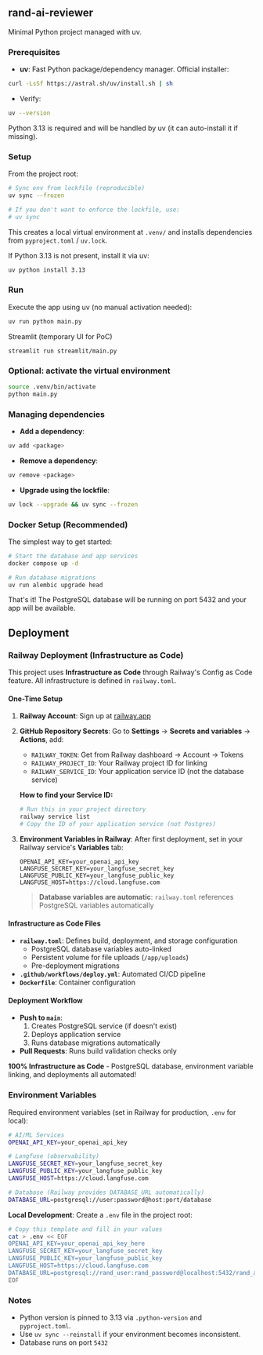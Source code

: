 ## rand-ai-reviewer

Minimal Python project managed with uv.

### Prerequisites

- **uv**: Fast Python package/dependency manager. Official installer:

```bash
curl -LsSf https://astral.sh/uv/install.sh | sh
```

- Verify:

```bash
uv --version
```

Python 3.13 is required and will be handled by uv (it can auto-install it if missing).

### Setup

From the project root:

```bash
# Sync env from lockfile (reproducible)
uv sync --frozen

# If you don't want to enforce the lockfile, use:
# uv sync
```

This creates a local virtual environment at `.venv/` and installs dependencies from `pyproject.toml` / `uv.lock`.

If Python 3.13 is not present, install it via uv:

```bash
uv python install 3.13
```

### Run

Execute the app using uv (no manual activation needed):

```bash
uv run python main.py
```

Streamlit (temporary UI for PoC)

```
streamlit run streamlit/main.py
```

### Optional: activate the virtual environment

```bash
source .venv/bin/activate
python main.py
```

### Managing dependencies

- **Add a dependency**:

```bash
uv add <package>
```

- **Remove a dependency**:

```bash
uv remove <package>
```

- **Upgrade using the lockfile**:

```bash
uv lock --upgrade && uv sync --frozen
```

### Docker Setup (Recommended)

The simplest way to get started:

```bash
# Start the database and app services
docker compose up -d

# Run database migrations
uv run alembic upgrade head
```

That's it! The PostgreSQL database will be running on port 5432 and your app will be available.

## Deployment

### Railway Deployment (Infrastructure as Code)

This project uses **Infrastructure as Code** through Railway's Config as Code feature. All infrastructure is defined in `railway.toml`.

#### One-Time Setup

1. **Railway Account**: Sign up at [railway.app](https://railway.app)

2. **GitHub Repository Secrets**:
   Go to **Settings** → **Secrets and variables** → **Actions**, add:
   - `RAILWAY_TOKEN`: Get from Railway dashboard → Account → Tokens
   - `RAILWAY_PROJECT_ID`: Your Railway project ID for linking
   - `RAILWAY_SERVICE_ID`: Your application service ID (not the database service)
     
   **How to find your Service ID:**
   ```bash
   # Run this in your project directory
   railway service list
   # Copy the ID of your application service (not Postgres)
   ```

3. **Environment Variables in Railway**:
   After first deployment, set in your Railway service's **Variables** tab:
   ```
   OPENAI_API_KEY=your_openai_api_key
   LANGFUSE_SECRET_KEY=your_langfuse_secret_key  
   LANGFUSE_PUBLIC_KEY=your_langfuse_public_key
   LANGFUSE_HOST=https://cloud.langfuse.com
   ```
   
   > **Database variables are automatic**: `railway.toml` references PostgreSQL variables automatically

#### Infrastructure as Code Files

- **`railway.toml`**: Defines build, deployment, and storage configuration
  - PostgreSQL database variables auto-linked
  - Persistent volume for file uploads (`/app/uploads`)
  - Pre-deployment migrations
- **`.github/workflows/deploy.yml`**: Automated CI/CD pipeline
- **`Dockerfile`**: Container configuration

#### Deployment Workflow

- **Push to `main`**: 
  1. Creates PostgreSQL service (if doesn't exist)
  2. Deploys application service
  3. Runs database migrations automatically
- **Pull Requests**: Runs build validation checks only  

**100% Infrastructure as Code** - PostgreSQL database, environment variable linking, and deployments all automated!

### Environment Variables

Required environment variables (set in Railway for production, `.env` for local):

```bash
# AI/ML Services
OPENAI_API_KEY=your_openai_api_key

# Langfuse (observability)
LANGFUSE_SECRET_KEY=your_langfuse_secret_key
LANGFUSE_PUBLIC_KEY=your_langfuse_public_key  
LANGFUSE_HOST=https://cloud.langfuse.com

# Database (Railway provides DATABASE_URL automatically)
DATABASE_URL=postgresql://user:password@host:port/database
```

**Local Development**: Create a `.env` file in the project root:
```bash
# Copy this template and fill in your values
cat > .env << EOF
OPENAI_API_KEY=your_openai_api_key_here
LANGFUSE_SECRET_KEY=your_langfuse_secret_key
LANGFUSE_PUBLIC_KEY=your_langfuse_public_key
LANGFUSE_HOST=https://cloud.langfuse.com
DATABASE_URL=postgresql://rand_user:rand_password@localhost:5432/rand_ai_reviewer
EOF
```

### Notes

- Python version is pinned to 3.13 via `.python-version` and `pyproject.toml`.
- Use `uv sync --reinstall` if your environment becomes inconsistent.
- Database runs on port `5432`
